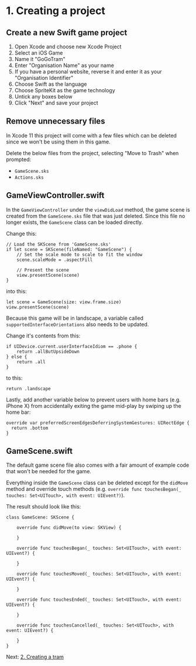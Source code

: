 # 1. Creating a project

## Create a new Swift game project

1. Open Xcode and choose new Xcode Project
2. Select an iOS Game
3. Name it "GoGoTram"
4. Enter "Organisation Name" as your name
5. If you have a personal website, reverse it and enter it as your "Organisation Identifier"
6. Choose Swift as the language
7. Choose SpriteKit as the game technology
8. Untick any boxes below
9. Click "Next" and save your project

## Remove unnecessary files

In Xcode 11 this project will come with a few files which can be deleted since we won't be using them in this game.

Delete the below files from the project, selecting "Move to Trash" when prompted:

- `GameScene.sks`
- `Actions.sks`

## GameViewController.swift

In the `GameViewController` under the `viewDidLoad` method, the game scene is created from the `GameScene.sks` file that was just deleted. Since this file no longer exists, the `GameScene` class can be loaded directly. 

Change this:
```
// Load the SKScene from 'GameScene.sks'
if let scene = SKScene(fileNamed: "GameScene") {
    // Set the scale mode to scale to fit the window
    scene.scaleMode = .aspectFill
    
    // Present the scene
    view.presentScene(scene)
}
```

into this:
```
let scene = GameScene(size: view.frame.size)
view.presentScene(scene)
```

Because this game will be in landscape, a variable called `supportedInterfaceOrientations` also needs to be updated.

Change it's contents from this:
```
if UIDevice.current.userInterfaceIdiom == .phone {
    return .allButUpsideDown
} else {
    return .all
}
```

to this:
```
return .landscape
```

Lastly, add another variable below to prevent users with home bars (e.g. iPhone X) from accidentally exiting the game mid-play by swiping up the home bar:
```
override var preferredScreenEdgesDeferringSystemGestures: UIRectEdge {
  return .bottom
}
```

## GameScene.swift

The default game scene file also comes with a fair amount of example code that won't be needed for the game.

Everything inside the `GameScene` class can be deleted except for the `didMove` method and override touch methods (e.g. `override func touchesBegan(_ touches: Set<UITouch>, with event: UIEvent?)`).

The result should look like this:
```
class GameScene: SKScene {
    
    override func didMove(to view: SKView) {
        
    }
    
    override func touchesBegan(_ touches: Set<UITouch>, with event: UIEvent?) {
        
    }
    
    override func touchesMoved(_ touches: Set<UITouch>, with event: UIEvent?) {
    
    }
    
    override func touchesEnded(_ touches: Set<UITouch>, with event: UIEvent?) {
    
    }
    
    override func touchesCancelled(_ touches: Set<UITouch>, with event: UIEvent?) {
    
    }
}
```

Next: [2. Creating a tram](2-Creating-a-tram.md)
